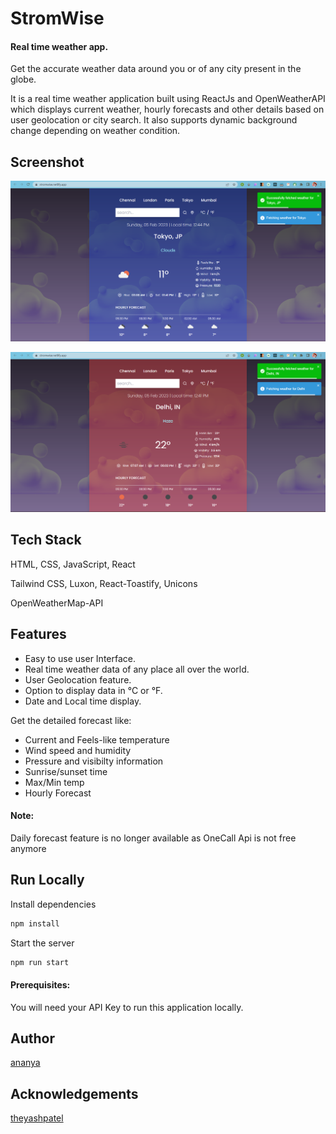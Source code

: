  
# StromWise 
#### Real time weather app.

Get the accurate weather data around you or of any city present in the globe.

It is a real time weather application built using ReactJs and OpenWeatherAPI which displays current weather, hourly forecasts and other details based on user geolocation or city search.
It also supports dynamic background change depending on weather condition.  


## Screenshot  

![App Screenshot](./stromwise/src/assets/asset-weather01.png)

![App Screenshot](./stromwise/src/assets/asset-weather.png)

## Tech Stack  

HTML, CSS, JavaScript, React

Tailwind CSS, Luxon, React-Toastify, Unicons

OpenWeatherMap-API 


## Features  

- Easy to use user Interface.
- Real time weather data of any place all over the world.   
- User Geolocation feature. 
- Option to display data in °C or °F.
- Date and Local time display. 

Get the detailed forecast like:
- Current and Feels-like temperature
- Wind speed and humidity
- Pressure and visibilty information
- Sunrise/sunset time
- Max/Min temp
- Hourly Forecast

#### Note:
Daily forecast feature is no longer available as OneCall Api is not free anymore


## Run Locally  



Install dependencies  

~~~bash  
npm install
~~~

Start the server  

~~~bash  
npm run start
~~~


#### Prerequisites:
You will need your API Key to run this application locally.
## Author  

[ananya](https://github.com/104ananya)

## Acknowledgements  

[theyashpatel](https://github.com/)

